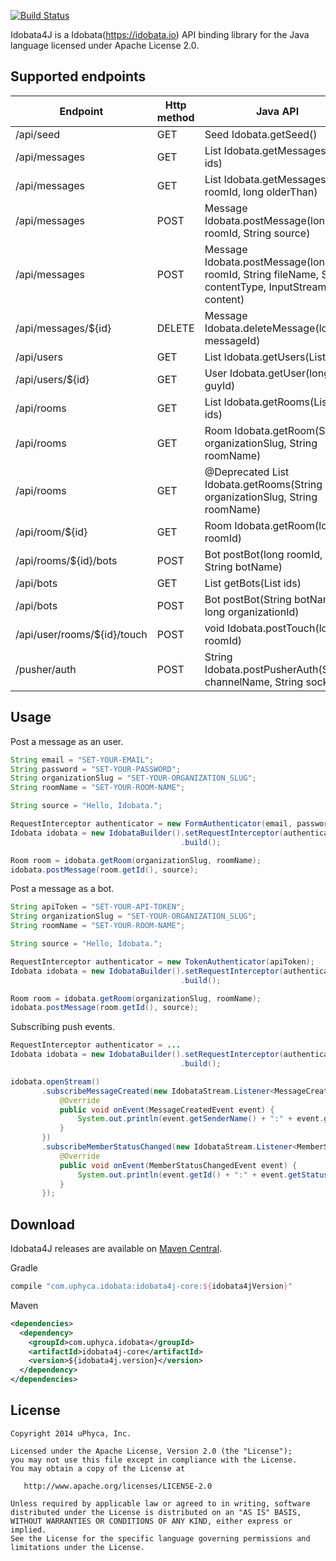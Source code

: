 [![Build Status](https://travis-ci.org/uPhyca/idobata4j.png?branch=master)](http://travis-ci.org/uPhyca/idobata4j)

Idobata4J is a Idobata(https://idobata.io) API binding library for the Java language licensed under Apache License 2.0.

Supported endpoints
----

Endpoint  | Http method | Java API
------------- | ------------- | -------------
/api/seed  | GET | Seed Idobata.getSeed()
/api/messages | GET | List<Message> Idobata.getMessages(List<String> ids)
/api/messages | GET | List<Message> Idobata.getMessages(long roomId, long olderThan)
/api/messages | POST | Message Idobata.postMessage(long roomId, String source)
/api/messages | POST | Message Idobata.postMessage(long roomId, String fileName, String contentType, InputStream content)
/api/messages/${id} | DELETE | Message Idobata.deleteMessage(long messageId)
/api/users | GET | List<User> Idobata.getUsers(List<Long> ids)
/api/users/${id} | GET | User Idobata.getUser(long guyId)
/api/rooms | GET | List<Room> Idobata.getRooms(List<Long> ids)
/api/rooms | GET | Room Idobata.getRoom(String organizationSlug, String roomName)
/api/rooms | GET | @Deprecated List<Room> Idobata.getRooms(String organizationSlug, String roomName)
/api/room/${id} | GET | Room Idobata.getRoom(long roomId)
/api/rooms/${id}/bots | POST | Bot postBot(long roomId, String botName)
/api/bots | GET | List<Bot> getBots(List<Long> ids)
/api/bots | POST | Bot postBot(String botName, long organizationId)
/api/user/rooms/${id}/touch | POST | void Idobata.postTouch(long roomId)
/pusher/auth | POST | String Idobata.postPusherAuth(String channelName, String socketId)


Usage
----

Post a message as an user.

```Java
String email = "SET-YOUR-EMAIL";
String password = "SET-YOUR-PASSWORD";
String organizationSlug = "SET-YOUR-ORGANIZATION_SLUG";
String roomName = "SET-YOUR-ROOM-NAME";

String source = "Hello, Idobata.";

RequestInterceptor authenticator = new FormAuthenticator(email, password);
Idobata idobata = new IdobataBuilder().setRequestInterceptor(authenticator)
                                      .build();

Room room = idobata.getRoom(organizationSlug, roomName);
idobata.postMessage(room.getId(), source);

```

Post a message as a bot.

```Java
String apiToken = "SET-YOUR-API-TOKEN";
String organizationSlug = "SET-YOUR-ORGANIZATION_SLUG";
String roomName = "SET-YOUR-ROOM-NAME";

String source = "Hello, Idobata.";

RequestInterceptor authenticator = new TokenAuthenticator(apiToken);
Idobata idobata = new IdobataBuilder().setRequestInterceptor(authenticator)
                                      .build();

Room room = idobata.getRoom(organizationSlug, roomName);
idobata.postMessage(room.getId(), source);

```

Subscribing push events.

```Java
RequestInterceptor authenticator = ...
Idobata idobata = new IdobataBuilder().setRequestInterceptor(authenticator)
                                      .build();

idobata.openStream()
       .subscribeMessageCreated(new IdobataStream.Listener<MessageCreatedEvent>() {
           @Override
           public void onEvent(MessageCreatedEvent event) {
               System.out.println(event.getSenderName() + ":" + event.getBody());
           }
       })
       .subscribeMemberStatusChanged(new IdobataStream.Listener<MemberStatusChangedEvent>() {
           @Override
           public void onEvent(MemberStatusChangedEvent event) {
               System.out.println(event.getId() + ":" + event.getStatus());
           }
       });
```

Download
-----

Idobata4J releases are available on [Maven Central](http://search.maven.org/#search%7Cga%7C1%7Cg%3A%22com.uphyca.idobata%22).

Gradle
```groovy
compile "com.uphyca.idobata:idobata4j-core:${idobata4jVersion}"
```

Maven
```xml
<dependencies>
  <dependency>
    <groupId>com.uphyca.idobata</groupId>
    <artifactId>idobata4j-core</artifactId>
    <version>${idobata4j.version}</version>
  </dependency>
</dependencies>
```

License
-------

    Copyright 2014 uPhyca, Inc.

    Licensed under the Apache License, Version 2.0 (the "License");
    you may not use this file except in compliance with the License.
    You may obtain a copy of the License at

       http://www.apache.org/licenses/LICENSE-2.0

    Unless required by applicable law or agreed to in writing, software
    distributed under the License is distributed on an "AS IS" BASIS,
    WITHOUT WARRANTIES OR CONDITIONS OF ANY KIND, either express or implied.
    See the License for the specific language governing permissions and
    limitations under the License.
